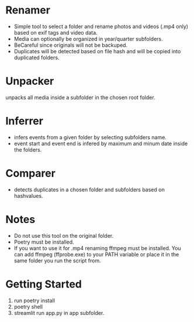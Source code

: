 # Renamer
- Simple tool to select a folder and rename photos and videos (.mp4 only) based on exif tags and video data.
- Media can optionally be organized in year/quarter subfolders.
- BeCareful since originals will not be backuped.
- Duplicates will be detected based on file hash and will be copied into duplicated folders.

# Unpacker
unpacks all media inside a subfolder in the chosen root folder.

# Inferrer
- infers events from a given folder by selecting subfolders name.
- event start and event end is infered by maximum and minum date inside the folders.

# Comparer
- detects duplicates in a chosen folder and subfolders based on hashvalues.

# Notes
- Do not use this tool on the original folder.
- Poetry must be installed.
- If you want to use it for .mp4 renaming ffmpeg must be installed.
    You can add ffmpeg (ffprobe.exe) to your PATH variable or place it in the same folder you run the script from.

# Getting Started
1. run poetry install
2. poetry shell
3. streamlit run app.py in app subfolder.